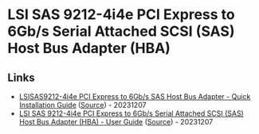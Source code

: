 # LSI SAS 9212-4i4e PCI Express to 6Gb/s Serial Attached SCSI (SAS) Host Bus Adapter (HBA)

## Links

* [LSISAS9212-4i4e PCI Express to 6Gb/s SAS Host Bus Adapter - Quick Installation Guide](quick_installation_guide.pdf) ([Source](https://docs.broadcom.com/doc/12352410)) - 20231207
* [LSI SAS 9212-4i4e PCI Express to 6Gb/s Serial Attached SCSI (SAS) Host Bus Adapter (HBA) - User Guide](user_guide_v1.1.pdf) ([Source](https://docs.broadcom.com/doc/12353334)) - 20231207
